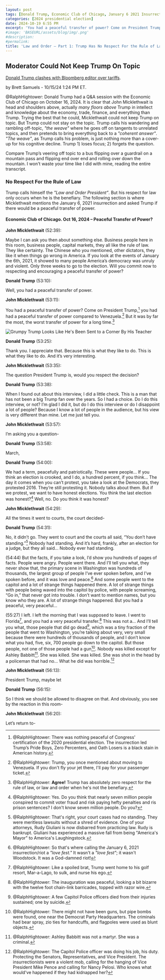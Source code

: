 ```yaml
---
layout: post
tags: [Donald Trump, Economic Club of Chicago, January 6 2021 Insurrection, Law and Order, peaceful transfer of power, politics]
categories: [2024 presidential election]
date: 2024-10-19 6:55 PM
excerpt: 'You had a peaceful transfer of power? Come on President Trump, you had had a peaceful transfer of power compared to Venezuela. But it was by far the most, the worst transfer of power for a long time. – John Micklethwait, Editor-in-chief of Bloomberg News'
#image: 'BASEURL/assets/blog/img/.png'
#description:
#permalink:
title: 'Law and Order – Part 1: Trump Has No Respect For the Rule of Law'
---
```



## Moderator Could Not Keep Trump On Topic


[Donald Trump clashes with Bloomberg editor over tariffs](https://thehill.com/homenews/campaign/4934505-trump-defends-tariffs-chicago/).

 by Brett Samuels - 10/15/24 1:24 PM ET.

@RalphHightower: Donald Trump had a Q&A session with the Economic Club of
Chicago on October 16, 2024. It is clear that John Micklethwait is head and
shoulders above, actually *many floors above* Trump in intellect and knowledge
about the economy, trade, finance, and everything than Trump. Trying the best
that he could, Micklethwait could not keep Trump on topic. But Trump could not
stay on the topic. Trump calls his wandering and rambling off-topic,
*"the weave"* where he goes off on tangents to unrelated topics, and then
pretends to bring everything back to a *"coherent answer"*. *"The weave"*, as
Trump calls his problem, is just nothing more than a cover-up for his cognitive
decline. Trump 1) loses focus; 2) forgets the question.

Compare Trump’s veering off topic to a bus flipping over a guardrail on a
mountain pass and flipping end over end and rolling over down the mountain. I
won't waste your time like I did with mine, reading the entire transcript.

### No Respect For the Rule of Law

Trump calls himself the *"Law and Order President"*. But his respect for law
only occurs when he is the benefiary. The following section is where Micklethwait
mentions the January 6, 2021 insurrection and asked Trump if there would be a
peaceful transfer of power.

#### Economic Club of Chicago. Oct 16, 2024 – Peaceful Transfer of Power?

**John Micklethwait** (52:39):

Maybe I can ask you then about something else. Business people here in this room,
business people, capital markets, they all like the rule of law. They like
certainty. The Chinese who you mentioned, other dictators, they like it when
things go wrong in America. If you look at the events of January the 6th, 2021,
it showed to many people America’s democracy was unruly and violent. Only three
weeks to go to the election. Will you commit now to respecting and encouraging a
peaceful transfer of power?

**Donald Trump** (53:10):

Well, you had a peaceful transfer of power.

**John Micklethwait** (53:11):

You had a peaceful transfer of power? Come on President Trump,[^11] you had had
a peaceful transfer of power compared to Venezuela.[^12] But it was by far the
most, the worst transfer of power for a long time.[^13]

![Grumpy Trump Looks Like He's Been Sent to a Corner By His Teacher](/blog/img/GrumpyTrumpChicago.jpeg)

[^11]: @RalphHightower: There was nothing peaceful of Congress' certification of the 2020 presidential election. The insurrection led Trump’s Pride Boys, Zero Percenters, and Oath Losers is a black stain in American history. 

[^12]: @RalphHightower: Trump, you once mentioned about moving to Venezuela. If you don't fly your jet there, I'll pay for your passenger ticket.

[^13]: @RalphHightower: **Agree!** Trump has absolutely zero respect for the rule of law, or law and order when he's not the benefiary.

**Donald Trump** (53:25):

Thank you. I appreciate that. Because this is what they like to do. This is what
they like to do. And it’s very interesting.


**John Micklethwait** (53:35):

The question President Trump is, would you respect the decision?

**Donald Trump** (53:38):

When I found out about this interview, I did a little check. This is a man that
has not been a big Trump fan over the years. So I had a choice. Do I do this
interview, or not? I’m glad I did it, but do I do this interview or do I
disappoint a lot of people? Because I know a lot of people in the audience, but
his view is very different than mine. Let me just tell you.

**John Micklethwait** (53:57):

I’m asking you a question-

**Donald Trump** (53:58):

March,

**Donald Trump** (54:00):

We had a term, peacefully and patriotically. These were people… If you think an
election is crooked, and I do, a hundred percent, if you think… The day it comes
when you can’t protest, you take a look at the Democrats, they protested 2016.
They’re still protesting it. Nobody talks about them. But if we protest, we want
to have honest elections. You think the last election was honest?[^21] Well, no.
Do you think it was honest?

[^21]: @RalphHightower: Yes. Do you think that nearly seven million people conspired to commit voter fraud and risk paying hefty penalties and ris prison sentences? I don't know seven million people. Do you?

**John Micklethwait** (54:29):

All the times it went to courts, the court decided-

**Donald Trump** (54:31):

No, it didn’t go. They went to court and the courts all said, “You don’t have
standing.”[^31] Nobody had standing. And it’s hard, frankly, after an election
for a judge, but they all said… Nobody ever had standing.

[^31]: @RalphHightower: That's right, your court cases had no standing. They were meritless lawsuits without a shred of evidence. One of your attorneys, Rudy Giuliani is now disbarred from practicing law. Rudy is bankrupt. Giuliani has experienced a massive fall from being "America's Mayor" to America's Laughingstock.[^32]

[^32]: @RalphHightower: Trump is a resume killer. All who work Trump have their reputation tarnished; perhaps former General James Mattis. He had his resignation letter in his inside coat pocket ready to hand to Trump when Trump didn't agree with Mattis' suggestion; Mattison turned in his resignation on the spot.

(54:44)
But the facts, if you take a look, I’d show you hundreds of pages of facts.
People were angry. People went there. And I’ll tell you what, they never show
that, the primary scene in Washington was hundreds of thousands, the largest
group of people I’ve ever spoken before, and I’ve spoken before, and it was love
and peace.[^41] And some people went to the capitol and a lot of strange things
happened there. A lot of strange things with people being waved into the capitol
by police, with people screaming, “Go in,” that never got into trouble. I don’t
want to mention names, but you know who they are. A lot of strange things
happened. But you had a peaceful, very peaceful…

[^41]: @RalphHightower: So that's where calling the January 6, 2021 insurrection/riot a *"love fest."* It wasn't a *"love fest"*; it wasn't Woodstock. It was a God-damned riot!

(55:27)
I left. I left the morning that I was supposed to leave. I went to Florida[^50],
and you had a very peaceful transfer.[^51] This was not a… And I’ll tell you
what, those people that did go dead[^52], which was a tiny fraction of the
people that went to Washington, you’re talking about very, very small because
there were hundreds of thousands of people, and I don’t know what you had, five,
six, 700 people go down to the capitol. But those people, not one of those
people had a gun[^53]. Nobody was killed except for Ashley Babbitt[^54]. She was
killed. She was killed. She was shot in the head by a policeman that had no…
What he did was horrible.[^55]

[^50]: @RalphHightower: Like a spoiled brat, Trump went home to his golf resort, Mar-a-Lago, to sulk, and nurse his ego.

[^51]: @RalphHightower: The inauguration was peaceful, looking a bit bizarre with the twelve foot chain-link barricades, topped with razor wire.

[^52]: @RalphHightower: A few Capitol Police officers died from their injuries sustained; one by suicide.

[^53]: @RalphHightower: There might not have been guns, but pipe bombs were found, one near the Democrat Party Headquarters. The criminals had bear spray, zio ties for handcuffs, and flagpoles were used as blunt objects. 

[^54]: @RalphHightower: Ashley Babbitt was not a martyr. She was a criminal.

[^55]: @RalphHightower: The Capitol Police officer was doing his job, his duty. Protecting the Senators, Representatives, and Vice President. The insurrectionists were a violent mob, calling for the hanging of Vice President Mike Pence and calling for Nancy Pelosi. Who knows what would've happened if they had kidnapped her?

**John Micklethwait** (56:13):

President Trump, maybe let

**Donald Trump** (56:15):

So I think we should be allowed to disagree on that. And obviously, you see by the
reaction in this room-

**John Micklethwait** (56:20):

Let’s return to-
